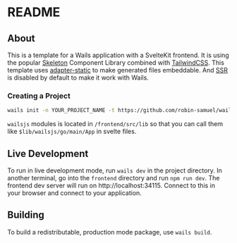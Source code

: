 # README

## About

This is a template for a Wails application with a SvelteKit frontend. It is using the popular [Skeleton](https://www.skeleton.dev/) Component Library combined with [TailwindCSS](https://tailwindcss.com/). This template uses [adapter-static](https://kit.svelte.dev/docs/adapter-static) to make generated files embeddable. And [SSR](https://kit.svelte.dev/docs/page-options#ssr) is disabled by default to make it work with Wails.

### Creating a Project

```sh
wails init -n YOUR_PROJECT_NAME -t https://github.com/robin-samuel/wails-sveltekit-skeleton-template
```

`wailsjs` modules is located in `/frontend/src/lib` so that you can call them like `$lib/wailsjs/go/main/App` in svelte files.

## Live Development

To run in live development mode, run `wails dev` in the project directory. In another terminal, go into the `frontend`
directory and run `npm run dev`. The frontend dev server will run on http://localhost:34115. Connect to this in your
browser and connect to your application.

## Building

To build a redistributable, production mode package, use `wails build`.
